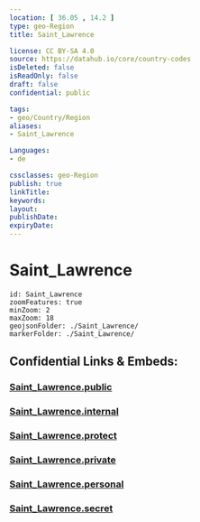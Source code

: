 ```yaml
---
location: [ 36.05 , 14.2 ] 
type: geo-Region
title: Saint_Lawrence

license: CC BY-SA 4.0
source: https://datahub.io/core/country-codes
isDeleted: false
isReadOnly: false
draft: false
confidential: public

tags:
- geo/Country/Region
aliases:
- Saint_Lawrence

Languages:
- de

cssclasses: geo-Region
publish: true
linkTitle: 
keywords: 
layout: 
publishDate: 
expiryDate: 
---
```


# Saint_Lawrence

```leaflet
id: Saint_Lawrence
zoomFeatures: true 
minZoom: 2 
maxZoom: 18
geojsonFolder: ./Saint_Lawrence/
markerFolder: ./Saint_Lawrence/
```


## Confidential Links & Embeds: 

### [Saint_Lawrence.public](/_public/\Earth\Continent\Europe\Europe~South\Malta\Regions~Malta\Għawdex\counties~GħawdexSaint_Lawrence.public.md) 

### [Saint_Lawrence.internal](/_internal/\Earth\Continent\Europe\Europe~South\Malta\Regions~Malta\Għawdex\counties~GħawdexSaint_Lawrence.internal.md) 

### [Saint_Lawrence.protect](/_protect/\Earth\Continent\Europe\Europe~South\Malta\Regions~Malta\Għawdex\counties~GħawdexSaint_Lawrence.protect.md) 

### [Saint_Lawrence.private](/_private/\Earth\Continent\Europe\Europe~South\Malta\Regions~Malta\Għawdex\counties~GħawdexSaint_Lawrence.private.md) 

### [Saint_Lawrence.personal](/_personal/\Earth\Continent\Europe\Europe~South\Malta\Regions~Malta\Għawdex\counties~GħawdexSaint_Lawrence.personal.md) 

### [Saint_Lawrence.secret](/_secret/\Earth\Continent\Europe\Europe~South\Malta\Regions~Malta\Għawdex\counties~GħawdexSaint_Lawrence.secret.md)

